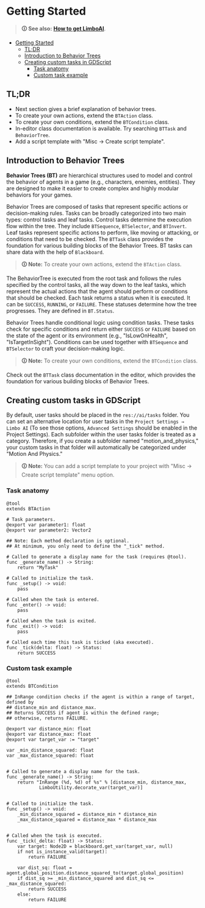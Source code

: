 # Getting Started

> **🛈 See also:** [**How to get LimboAI**](../README.md#getting-limboai).

- [Getting Started](#getting-started)
	- [TL;DR](#tldr)
	- [Introduction to Behavior Trees](#introduction-to-behavior-trees)
	- [Creating custom tasks in GDScript](#creating-custom-tasks-in-gdscript)
		- [Task anatomy](#task-anatomy)
		- [Custom task example](#custom-task-example)

## TL;DR

- Next section gives a brief explanation of behavior trees.
- To create your own actions, extend the `BTAction` class.
- To create your own conditions, extend the `BTCondition` class.
- In-editor class documentation is available. Try searching `BTTask` and `BehaviorTree`.
- Add a script template with "Misc → Create script template".


## Introduction to Behavior Trees

**Behavior Trees (BT)** are hierarchical structures used to model and control the behavior of agents in a game (e.g., characters, enemies, entities). They are designed to make it easier to create complex and highly modular behaviors for your games.

Behavior Trees are composed of tasks that represent specific actions or decision-making rules. Tasks can be broadly categorized into two main types: control tasks and leaf tasks. Control tasks determine the execution flow within the tree. They include `BTSequence`, `BTSelector`, and `BTInvert`. Leaf tasks represent specific actions to perform, like moving or attacking, or conditions that need to be checked. The `BTTask` class provides the foundation for various building blocks of the Behavior Trees. BT tasks can share data with the help of `Blackboard`.

> **🛈 Note:** To create your own actions, extend the `BTAction` class.

The BehaviorTree is executed from the root task and follows the rules specified by the control tasks, all the way down to the leaf tasks, which represent the actual actions that the agent should perform or conditions that should be checked. Each task returns a status when it is executed. It can be `SUCCESS`, `RUNNING`, or `FAILURE`. These statuses determine how the tree progresses. They are defined in `BT.Status`.

Behavior Trees handle conditional logic using condition tasks. These tasks check for specific conditions and return either `SUCCESS` or `FAILURE` based on the state of the agent or its environment (e.g., "IsLowOnHealth", "IsTargetInSight"). Conditions can be used together with `BTSequence` and `BTSelector` to craft your decision-making logic.

>**🛈 Note:** To create your own conditions, extend the `BTCondition` class.

Check out the `BTTask` class documentation in the editor, which provides the foundation for various building blocks of Behavior Trees.

## Creating custom tasks in GDScript

By default, user tasks should be placed in the `res://ai/tasks` folder. You can set an alternative location for user tasks in the `Project Settings → Limbo AI` (To see those options, `Advanced Settings` should be enabled in the Project Settings). Each subfolder within the user tasks folder is treated as a category. Therefore, if you create a subfolder named "motion_and_physics," your custom tasks in that folder will automatically be categorized under "Motion And Physics."

>**🛈 Note:** You can add a script template to your project with "Misc → Create script template" menu option.

### Task anatomy
```gdscript
@tool
extends BTAction

# Task parameters.
@export var parameter1: float
@export var parameter2: Vector2

## Note: Each method declaration is optional.
## At minimum, you only need to define the "_tick" method.

# Called to generate a display name for the task (requires @tool).
func _generate_name() -> String:
    return "MyTask"

# Called to initialize the task.
func _setup() -> void:
    pass

# Called when the task is entered.
func _enter() -> void:
    pass

# Called when the task is exited.
func _exit() -> void:
    pass

# Called each time this task is ticked (aka executed).
func _tick(delta: float) -> Status:
    return SUCCESS
```

### Custom task example

```gdscript
@tool
extends BTCondition

## InRange condition checks if the agent is within a range of target, defined by
## distance_min and distance_max.
## Returns SUCCESS if agent is within the defined range;
## otherwise, returns FAILURE.

@export var distance_min: float
@export var distance_max: float
@export var target_var := "target"

var _min_distance_squared: float
var _max_distance_squared: float


# Called to generate a display name for the task.
func _generate_name() -> String:
	return "InRange (%d, %d) of %s" % [distance_min, distance_max,
			LimboUtility.decorate_var(target_var)]


# Called to initialize the task.
func _setup() -> void:
	_min_distance_squared = distance_min * distance_min
	_max_distance_squared = distance_max * distance_max


# Called when the task is executed.
func _tick(_delta: float) -> Status:
	var target: Node2D = blackboard.get_var(target_var, null)
	if not is_instance_valid(target):
		return FAILURE

	var dist_sq: float = agent.global_position.distance_squared_to(target.global_position)
	if dist_sq >= _min_distance_squared and dist_sq <= _max_distance_squared:
		return SUCCESS
	else:
		return FAILURE
```
